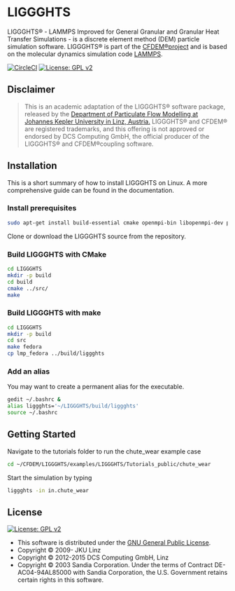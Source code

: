 # LIGGGHTS

LIGGGHTS® - LAMMPS Improved for General Granular and Granular Heat Transfer Simulations - is a discrete element method (DEM) particle simulation software.
LIGGGHTS® is part of the [CFDEM®project](https://www.cfdem.com) and is based on the molecular dynamics simulation code [LAMMPS](https://lammps.sandia.gov/).

[![CircleCI](https://circleci.com/gh/ParticulateFlow/LIGGGHTS.svg?style=shield&circle-token=8905cdbf813717ce628dd05a454d0f7581110907)](https://circleci.com/gh/ParticulateFlow/LIGGGHTS)
[![License: GPL v2](https://img.shields.io/badge/License-GPL%20v2-blue.svg)](https://www.gnu.org/licenses/old-licenses/gpl-2.0.en.html)

## Disclaimer

> This is an academic adaptation of the LIGGGHTS® software package, released by the
[Department of Particulate Flow Modelling at Johannes Kepler University in Linz, Austria.](https://www.jku.at/pfm)
> LIGGGHTS® and CFDEM® are registered trademarks, and this offering is not approved or
endorsed by DCS Computing GmbH, the official producer of the LIGGGHTS® and CFDEM®coupling software.

## Installation

This is a short summary of how to install LIGGGHTS on Linux. A more comprehensive guide can be found in the documentation.

### Install prerequisites

```bash
sudo apt-get install build-essential cmake openmpi-bin libopenmpi-dev python-dev
```

Clone or download the LIGGGHTS source from the repository.

### Build LIGGGHTS with CMake

```bash
cd LIGGGHTS
mkdir -p build
cd build
cmake ../src/
make
```

### Build LIGGGHTS with make

```bash
cd LIGGGHTS
mkdir -p build
cd src
make fedora
cp lmp_fedora ../build/liggghts
```

### Add an alias

You may want to create a permanent alias for the executable.

```bash
gedit ~/.bashrc &
alias liggghts='~/LIGGGHTS/build/liggghts'
source ~/.bashrc
```

## Getting Started

Navigate to the tutorials folder to run the chute_wear example case

```bash
cd ~/CFDEM/LIGGGHTS/examples/LIGGGHTS/Tutorials_public/chute_wear
```

Start the simulation by typing

```bash
liggghts -in in.chute_wear
```

## License

[![License: GPL v2](https://img.shields.io/badge/License-GPL%20v2-blue.svg)](https://www.gnu.org/licenses/old-licenses/gpl-2.0.en.html)

- This software is distributed under the [GNU General Public License](https://opensource.org/licenses/GPL-2.0).
- Copyright © 2009-     JKU Linz
- Copyright © 2012-2015 DCS Computing GmbH, Linz
- Copyright © 2003      Sandia Corporation. Under the terms of Contract DE-AC04-94AL85000 with Sandia Corporation, the U.S. Government retains certain rights in this software.

